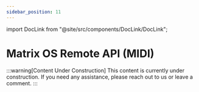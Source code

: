 ```yaml
---
sidebar_position: 11
---
```


import DocLink from "@site/src/components/DocLink/DocLink";

# Matrix OS Remote API (MIDI)

:::warning[Content Under Construction]
This content is currently under construction. If you need any assistance, please <DocLink to="/docs/Support/ConnectWithUs">reach out to us</DocLink> or leave a comment.
:::
